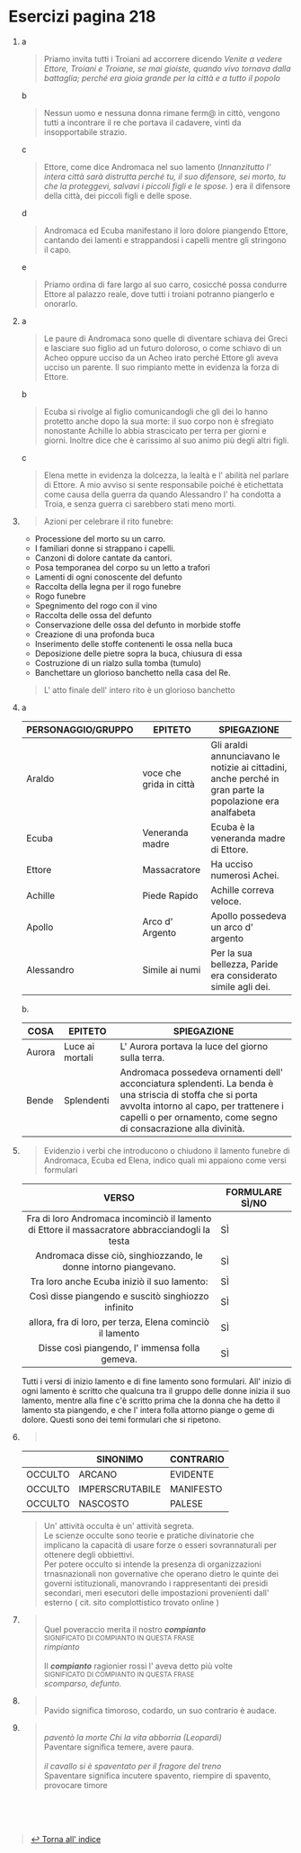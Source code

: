 # Esercizi pagina 218 <!-- Metadata: type: Outline; created: 2020-09-16 15:20:48; reads: 9; read: 2020-09-17 18:06:20; revision: 9; modified: 2020-09-17 18:06:20; importance: 0/5; urgency: 0/5; -->
1. a
    > Priamo invita tutti i Troiani ad accorrere dicendo _Venite a vedere Ettore, Troiani e Troiane, se mai gioiste, quando vivo tornava dalla battaglia; perché era gioia grande per la città e a tutto il popolo_
   
   b
    > Nessun uomo e nessuna donna rimane ferm@ in cittò, vengono tutti a incontrare il re che portava il cadavere, vinti da insopportabile strazio.

   c
    > Ettore, come dice Andromaca nel suo lamento (_Innanzitutto l' intera città sarà distrutta perché tu, il suo difensore, sei morto, tu che la proteggevi, salvavi i piccoli figli e le spose._ ) era il difensore della città, dei piccoli figli e delle spose.

    d
    > Andromaca ed Ecuba manifestano il loro dolore piangendo Ettore, cantando dei lamenti e strappandosi i capelli mentre gli stringono il capo.

    e
    > Priamo ordina di fare largo al suo carro, cosicché possa condurre Ettore al palazzo reale, dove tutti i troiani potranno piangerlo e onorarlo.

2. a
    > Le paure di Andromaca sono quelle di diventare schiava dei Greci e lasciare suo figlio ad un futuro doloroso, o come schiavo di un Acheo oppure ucciso da un Acheo irato perché Ettore gli aveva ucciso un parente. Il suo rimpianto mette in evidenza la forza di Ettore.

    b
    > Ecuba si rivolge al figlio comunicandogli che gli dei lo hanno protetto anche dopo la sua morte: il suo corpo non è sfregiato nonostante Achille lo abbia strascicato per terra per giorni e giorni. Inoltre dice che è carissimo al suo animo più degli altri figli.

    c
    > Elena mette in evidenza la dolcezza, la lealtà e l' abilità nel parlare di Ettore. A mio avviso si sente responsabile poiché è etichettata come causa della guerra da quando Alessandro l' ha condotta a Troia, e senza guerra ci sarebbero stati meno morti.
3. > Azioni per celebrare il rito funebre:
    * Processione del morto su un carro.
    * I familiari donne si strappano i capelli.
    * Canzoni di dolore cantate da cantori.
    * Posa temporanea del corpo su un letto a trafori
    * Lamenti di ogni conoscente del defunto
    * Raccolta della legna per il rogo funebre
    * Rogo funebre
    * Spegnimento del rogo con il vino
    * Raccolta delle ossa del defunto
    * Conservazione delle ossa del defunto in morbide stoffe
    * Creazione di una profonda buca
    * Inserimento delle stoffe contenenti le ossa nella buca
    * Deposizione delle pietre sopra la buca, chiusura di essa
    * Costruzione di un rialzo sulla tomba (tumulo)
    * Banchettare un glorioso banchetto nella casa del Re.
    
    > L' atto finale dell' intero rito è un glorioso banchetto
4. > 
    a

    PERSONAGGIO/GRUPPO|EPITETO|SPIEGAZIONE
    |-----|--|----|
    Araldo|voce che grida in città|Gli araldi annunciavano le notizie ai cittadini, anche perché in gran parte la popolazione era analfabeta
    Ecuba|Veneranda madre| Ecuba è la veneranda madre di Ettore.
    Ettore|Massacratore| Ha ucciso numerosi Achei.
    Achille|Piede Rapido|Achille correva veloce.
    Apollo|Arco d' Argento|Apollo possedeva un arco d' argento
    Alessandro|Simile ai numi|Per la sua bellezza, Paride era considerato simile agli dei.    
   
     b. 

    COSA|EPITETO|SPIEGAZIONE
    |---|---|---|
    Aurora|Luce ai mortali|L' Aurora portava la luce del giorno sulla terra.
    |Bende|Splendenti| Andromaca possedeva ornamenti dell' acconciatura splendenti. La benda è una striscia di stoffa che si porta avvolta intorno al capo, per trattenere i capelli o per ornamento, come segno di consacrazione alla divinità.

5. > Evidenzio i verbi che introducono o chiudono il lamento funebre di Andromaca, Ecuba ed Elena, indico quali mi appaiono come versi formulari

    VERSO|FORMULARE SÌ/NO|
     :----: | -- |
    Fra di loro Andromaca incominciò il lamento di Ettore il massacratore abbracciandogli la testa| SÌ
    Andromaca disse ciò, singhiozzando, le donne intorno piangevano. | SÌ
    Tra loro anche Ecuba iniziò il suo lamento:| SÌ
    Così disse piangendo e suscitò singhiozzo infinito| SÌ
    allora, fra di loro, per terza, Elena cominciò il lamento| SÌ
    Disse così piangendo, l' immensa folla gemeva. | SÌ
    
    Tutti i versi di inizio lamento e di fine lamento sono formulari. All' inizio di ogni lamento è scritto che qualcuna tra il gruppo delle donne inizia il suo lamento, mentre alla fine c'è scritto prima che la donna che ha detto il lamento sta piangendo, e che l' intera folla attorno piange o geme di dolore. Questi sono dei temi formulari che si ripetono.

6. ><br>  
    ||SINONIMO|CONTRARIO
    |-|-|-|
    |OCCULTO|ARCANO|EVIDENTE
    |OCCULTO|IMPERSCRUTABILE|MANIFESTO
    |OCCULTO|NASCOSTO|PALESE

    > Un' attività occulta è un' attività segreta.<br>
    > Le scienze occulte sono teorie e pratiche divinatorie che implicano la capacità di usare forze o esseri sovrannaturali per ottenere degli obbiettivi.<br>
    > Per potere occulto si intende la presenza di organizzazioni trnasnazionali non governative che operano dietro le quinte dei governi istituzionali, manovrando i rappresentanti dei presidi secondari, meri esecutori delle impostazioni provenienti dall' esterno ( cit. sito complottistico trovato online )

7. > <br>Quel poveraccio merita il nostro ***compianto***<br>
     <sup>SIGNIFICATO DI COMPIANTO IN QUESTA FRASE<br></sup>
    _rimpianto_<br><br>
     > Il ***compianto*** ragionier rossi l' aveva detto più volte<br>
     <sup>SIGNIFICATO DI COMPIANTO IN QUESTA FRASE<br></sup>
     _scomparso, defunto._
8. > <br>Pavido significa timoroso, codardo, un suo contrario è audace.

9. > <br>_paventò la morte Chi la vita abborria (Leopardi)_  
    > Paventare significa temere, avere paura.  <br><br>
    > _il cavallo si è spaventato per il fragore del treno_    
    > Spaventare significa incutere spavento, riempire di spavento, provocare timore  
    

<br><br><br>
> [:leftwards_arrow_with_hook: Torna all' indice](https://github.com/bortox/Compiti-di-Epica/blob/master/README.md)
